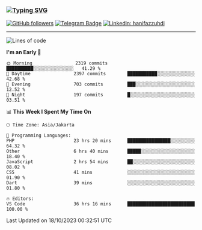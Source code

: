 ### [![Typing SVG](https://readme-typing-svg.herokuapp.com?font=lato&size=22&lines=Hi+There+👋)](https://git.io/typing-svg) 

[![GitHub followers](https://img.shields.io/github/followers/hanifazzuhdi?label=Follow&style=social)](https://github.com/hanifazzuhdi/?tab=follow) 
[![Telegram Badge](https://img.shields.io/badge/-hanif0198-blue?style=social&logo=telegram&link=https://www.t.me/hanif0198/)](https://www.t.me/hanif0198/) 
[![Linkedin: hanifazzuhdi](https://img.shields.io/badge/-hanifazzuhdi-blue?style=flat-square&logo=Linkedin&logoColor=white&link=https://www.linkedin.com/in/hanif-az-zuhdi-69688019b/)](https://www.linkedin.com/in/hanif-az-zuhdi-69688019b/) 

<hr/>

<!--START_SECTION:waka-->
![Lines of code](https://img.shields.io/badge/From%20Hello%20World%20I%27ve%20Written-35.1%20million%20lines%20of%20code-blue)

**I'm an Early 🐤** 

```text
🌞 Morning                2319 commits        ██████████░░░░░░░░░░░░░░░   41.29 % 
🌆 Daytime                2397 commits        ███████████░░░░░░░░░░░░░░   42.68 % 
🌃 Evening                703 commits         ███░░░░░░░░░░░░░░░░░░░░░░   12.52 % 
🌙 Night                  197 commits         █░░░░░░░░░░░░░░░░░░░░░░░░   03.51 % 
```


📊 **This Week I Spent My Time On** 

```text
🕑︎ Time Zone: Asia/Jakarta

💬 Programming Languages: 
PHP                      23 hrs 20 mins      ████████████████░░░░░░░░░   64.32 % 
Other                    6 hrs 40 mins       █████░░░░░░░░░░░░░░░░░░░░   18.40 % 
JavaScript               2 hrs 54 mins       ██░░░░░░░░░░░░░░░░░░░░░░░   08.02 % 
CSS                      41 mins             ░░░░░░░░░░░░░░░░░░░░░░░░░   01.90 % 
Dart                     39 mins             ░░░░░░░░░░░░░░░░░░░░░░░░░   01.80 % 

🔥 Editors: 
VS Code                  36 hrs 16 mins      █████████████████████████   100.00 % 
```


 Last Updated on 18/10/2023 00:32:51 UTC
<!--END_SECTION:waka-->
